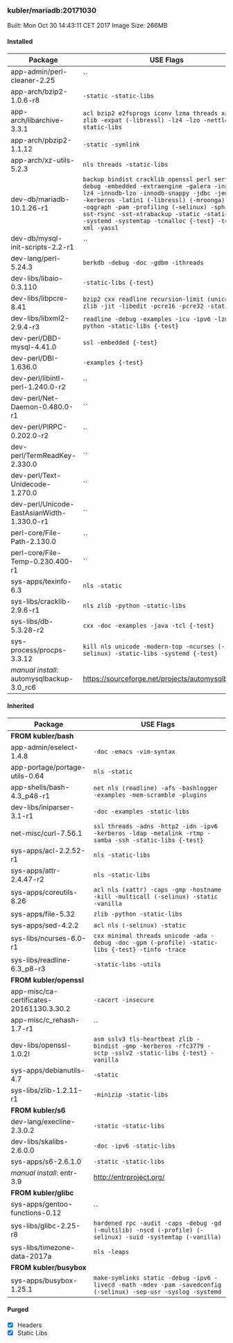 ### kubler/mariadb:20171030

Built: Mon Oct 30 14:43:11 CET 2017
Image Size: 266MB

#### Installed
Package | USE Flags
--------|----------
app-admin/perl-cleaner-2.25 | ``
app-arch/bzip2-1.0.6-r8 | `-static -static-libs`
app-arch/libarchive-3.3.1 | `acl bzip2 e2fsprogs iconv lzma threads xattr zlib -expat (-libressl) -lz4 -lzo -nettle -static-libs`
app-arch/pbzip2-1.1.12 | `-static -symlink`
app-arch/xz-utils-5.2.3 | `nls threads -static-libs`
dev-db/mariadb-10.1.26-r1 | `backup bindist cracklib openssl perl server -debug -embedded -extraengine -galera -innodb-lz4 -innodb-lzo -innodb-snappy -jdbc -jemalloc -kerberos -latin1 (-libressl) (-mroonga) -odbc -oqgraph -pam -profiling (-selinux) -sphinx -sst-rsync -sst-xtrabackup -static -static-libs -systemd -systemtap -tcmalloc {-test} -tokudb -xml -yassl`
dev-db/mysql-init-scripts-2.2-r1 | ``
dev-lang/perl-5.24.3 | `berkdb -debug -doc -gdbm -ithreads`
dev-libs/libaio-0.3.110 | `-static-libs {-test}`
dev-libs/libpcre-8.41 | `bzip2 cxx readline recursion-limit (unicode) zlib -jit -libedit -pcre16 -pcre32 -static-libs`
dev-libs/libxml2-2.9.4-r3 | `readline -debug -examples -icu -ipv6 -lzma -python -static-libs {-test}`
dev-perl/DBD-mysql-4.41.0 | `ssl -embedded {-test}`
dev-perl/DBI-1.636.0 | `-examples {-test}`
dev-perl/libintl-perl-1.240.0-r2 | ``
dev-perl/Net-Daemon-0.480.0-r1 | ``
dev-perl/PlRPC-0.202.0-r2 | ``
dev-perl/TermReadKey-2.330.0 | ``
dev-perl/Text-Unidecode-1.270.0 | ``
dev-perl/Unicode-EastAsianWidth-1.330.0-r1 | ``
perl-core/File-Path-2.130.0 | ``
perl-core/File-Temp-0.230.400-r1 | ``
sys-apps/texinfo-6.3 | `nls -static`
sys-libs/cracklib-2.9.6-r1 | `nls zlib -python -static-libs`
sys-libs/db-5.3.28-r2 | `cxx -doc -examples -java -tcl {-test}`
sys-process/procps-3.3.12 | `kill nls unicode -modern-top -ncurses (-selinux) -static-libs -systemd {-test}`
*manual install*: automysqlbackup-3.0_rc6 | https://sourceforge.net/projects/automysqlbackup/
#### Inherited
Package | USE Flags
--------|----------
**FROM kubler/bash** |
app-admin/eselect-1.4.8 | `-doc -emacs -vim-syntax`
app-portage/portage-utils-0.64 | `nls -static`
app-shells/bash-4.3_p48-r1 | `net nls (readline) -afs -bashlogger -examples -mem-scramble -plugins`
dev-libs/iniparser-3.1-r1 | `-doc -examples -static-libs`
net-misc/curl-7.56.1 | `ssl threads -adns -http2 -idn -ipv6 -kerberos -ldap -metalink -rtmp -samba -ssh -static-libs {-test}`
sys-apps/acl-2.2.52-r1 | `nls -static-libs`
sys-apps/attr-2.4.47-r2 | `nls -static-libs`
sys-apps/coreutils-8.26 | `acl nls (xattr) -caps -gmp -hostname -kill -multicall (-selinux) -static -vanilla`
sys-apps/file-5.32 | `zlib -python -static-libs`
sys-apps/sed-4.2.2 | `acl nls (-selinux) -static`
sys-libs/ncurses-6.0-r1 | `cxx minimal threads unicode -ada -debug -doc -gpm (-profile) -static-libs {-test} -tinfo -trace`
sys-libs/readline-6.3_p8-r3 | `-static-libs -utils`
**FROM kubler/openssl** |
app-misc/ca-certificates-20161130.3.30.2 | `-cacert -insecure`
app-misc/c_rehash-1.7-r1 | ``
dev-libs/openssl-1.0.2l | `asm sslv3 tls-heartbeat zlib -bindist -gmp -kerberos -rfc3779 -sctp -sslv2 -static-libs {-test} -vanilla`
sys-apps/debianutils-4.7 | `-static`
sys-libs/zlib-1.2.11-r1 | `-minizip -static-libs`
**FROM kubler/s6** |
dev-lang/execline-2.3.0.2 | `-static -static-libs`
dev-libs/skalibs-2.6.0.0 | `-doc -ipv6 -static-libs`
sys-apps/s6-2.6.1.0 | `-static -static-libs`
*manual install*: entr-3.9 | http://entrproject.org/
**FROM kubler/glibc** |
sys-apps/gentoo-functions-0.12 | ``
sys-libs/glibc-2.25-r8 | `hardened rpc -audit -caps -debug -gd (-multilib) -nscd (-profile) (-selinux) -suid -systemtap (-vanilla)`
sys-libs/timezone-data-2017a | `nls -leaps`
**FROM kubler/busybox** |
sys-apps/busybox-1.25.1 | `make-symlinks static -debug -ipv6 -livecd -math -mdev -pam -savedconfig (-selinux) -sep-usr -syslog -systemd`
#### Purged
- [x] Headers
- [x] Static Libs
